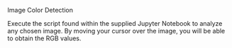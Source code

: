 Image Color Detection

Execute the script found within the supplied Jupyter Notebook to analyze any chosen image.
By moving your cursor over the image, you will be able to obtain the RGB values.
